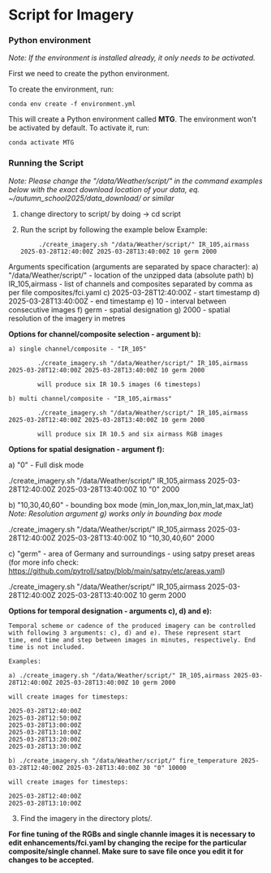 # Script for Imagery

### Python environment

*Note: If the environment is installed already, it only needs to be activated.*

First we need to create the python environment.

To create the environment, run:

`conda env create -f environment.yml`

This will create a Python environment called **MTG**. The environment won't be activated by default. To activate it, run:

`conda activate MTG`

### Running the Script

*Note: Please change the "/data/Weather/script/" in the command examples below with the exact download location of your data, eq. ~/autumn_school2025/data_download/
or similar*

1. change directory to script/ by doing ->  cd script
2. Run the script by following the example below
Example: 
            
            ./create_imagery.sh "/data/Weather/script/" IR_105,airmass 2025-03-28T12:40:00Z 2025-03-28T13:40:00Z 10 germ 2000

Arguments specification (arguments are separated by space character):
   a) "/data/Weather/script/" - location of the unzipped data (absolute path)
   b) IR_105,airmass - list of channels and composites separated by comma as per file composites/fci.yaml 
   c) 2025-03-28T12:40:00Z - start timestamp
   d) 2025-03-28T13:40:00Z - end timestamp
   e) 10 - interval between consecutive images
   f) germ - spatial designation
   g) 2000 - spatial resolution of the imagery in metres

**Options for channel/composite selection - argument b):**

    a) single channel/composite - "IR_105"

            ./create_imagery.sh "/data/Weather/script/" IR_105,airmass 2025-03-28T12:40:00Z 2025-03-28T13:40:00Z 10 germ 2000

            will produce six IR 10.5 images (6 timesteps)
            
    b) multi channel/composite - "IR_105,airmass"

            ./create_imagery.sh "/data/Weather/script/" IR_105,airmass 2025-03-28T12:40:00Z 2025-03-28T13:40:00Z 10 germ 2000

            will produce six IR 10.5 and six airmass RGB images

**Options for spatial designation - argument f):**

   a) "0" - Full disk mode

   ./create_imagery.sh "/data/Weather/script/" IR_105,airmass 2025-03-28T12:40:00Z 2025-03-28T13:40:00Z 10 "0" 2000
   
   b) "10,30,40,60" - bounding box mode (min_lon,max_lon,min_lat,max_lat) *Note: Resolution argument g) works only in bounding box mode*

   ./create_imagery.sh "/data/Weather/script/" IR_105,airmass 2025-03-28T12:40:00Z 2025-03-28T13:40:00Z 10 "10,30,40,60" 2000

   c) "germ" - area of Germany and surroundings - using satpy preset areas (for more info check: https://github.com/pytroll/satpy/blob/main/satpy/etc/areas.yaml)

   ./create_imagery.sh "/data/Weather/script/" IR_105,airmass 2025-03-28T12:40:00Z 2025-03-28T13:40:00Z 10 germ 2000

**Options for temporal designation - arguments c), d) and e):**

    Temporal scheme or cadence of the produced imagery can be controlled with following 3 arguments: c), d) and e). These represent start
    time, end time and step between images in minutes, respectively. End time is not included.

    Examples:

    a) ./create_imagery.sh "/data/Weather/script/" IR_105,airmass 2025-03-28T12:40:00Z 2025-03-28T13:40:00Z 10 germ 2000

    will create images for timesteps:

    2025-03-28T12:40:00Z
    2025-03-28T12:50:00Z
    2025-03-28T13:00:00Z
    2025-03-28T13:10:00Z
    2025-03-28T13:20:00Z
    2025-03-28T13:30:00Z

    b) ./create_imagery.sh "/data/Weather/script/" fire_temperature 2025-03-28T12:40:00Z 2025-03-28T13:40:00Z 30 "0" 10000

    will create images for timesteps:

    2025-03-28T12:40:00Z
    2025-03-28T13:10:00Z
    
3. Find the imagery in the directory plots/.

**For fine tuning of the RGBs and single channle images it is necessary to edit enhancements/fci.yaml by changing the recipe for the particular
composite/single channel. Make sure to save file once you edit it for changes to be accepted.**